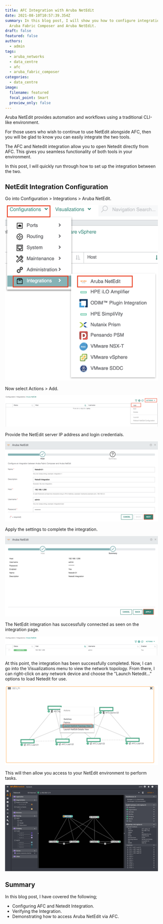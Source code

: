 ```yaml
---
title: AFC Integration with Aruba NetEdit
date: 2021-08-10T10:57:39.354Z
summary: In this blog post, I will show you how to configure integration between
  Aruba Fabric Composer and Aruba NetEdit.
draft: false
featured: false
authors:
  - admin
tags:
  - aruba_networks
  - data_centre
  - afc
  - aruba_fabric_composer
categories:
  - data_centre
image:
  filename: featured
  focal_point: Smart
  preview_only: false
---
```

Aruba NetEdit provides automation and workflows using a traditional CLI-like environment. 

For those users who wish to continue to use NetEdit alongside AFC, then you will be glad to know you can easily integrate the two tools. 

The AFC and Netedit integration allow you to open Netedit directly from AFC. This gives you seamless functionality of both tools in your environment.

In this post, I will quickly run through how to set up the integration between the two.

## NetEdit Integration Configuration

Go into Configuration > Integrations > Aruba NetEdit.

![](screenshot-at-jul-19-21-28-30.png "NetEdit Integration Menu")

Now select Actions > Add.

![](screenshot-at-jul-19-22-24-36.png "Add Integration")

Provide the NetEdit server IP address and login credentials.

![](screenshot-at-jul-19-22-25-31.png "NetEdit Server Details")

Apply the settings to complete the integration.

![](screenshot-at-jul-19-22-25-51.png "Integration Summary")

The NetEdit integration has successfully connected as seen on the integration page.

![](screenshot-at-jul-19-22-26-20.png "NetEdit Integration Status")

At this point, the integration has been successfully completed. Now, I can go into the Visualizations menu to view the network topology. From there, I can right-click on any network device and choose the "Launch Netedit..." options to load Netedit for use. 

![](screenshot-at-jul-19-22-35-17.png "Launch NetEdit")

This will then allow you access to your NetEdit environment to perform tasks.

![](screenshot-at-jul-19-22-35-43.png "Aruba NetEdit")



## Summary

In this blog post, I have covered the following;

* Configuring AFC and Netedit Integration.
* Verifying the Integration.
* Demonstrating how to access Aruba NetEdit via AFC.